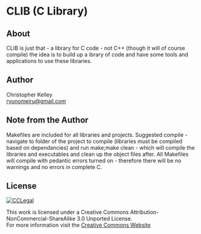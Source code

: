 CLIB (C Library)
==========

About
----------
CLIB is just that - a library for C code - not C++ (though it will of course compile) the idea is to build up a ibrary of code and have some tools and applications to use these libraries.

Author
--- 
Christopher Kelley<br/>
[ryunomeiru@gmail.com]

Note from the Author
---
Makefiles are included for all libraries and projects.
Suggested compile - navigate to folder of the project to compile (libraries must be compiled based on dependancies) and run make;make clean - which will compile the libraries and executables and clean up the object files after.
All Makefiles will compile with pedantic errors turned on - therefore there will be no warnings and no errors in complete C.

License
----------
[![CCLegal](http://i.creativecommons.org/l/by-nc-sa/3.0/88x31.png "CC BY-NC-SA Legal Code")](http://creativecommons.org/licenses/by-nc-sa/3.0/legalcode "Creative Commons Attribution-NnCommercial-ShareAlike Legal Code")

This work is licensed under a Creative Commons Attribution-NonCommercial-ShareAlike 3.0 Unported License.<br/>
For more information visit the [Creative Commons Website]


[Creative Commons Website]:http://creativecommons.org/choose/ "Creative Commons Website"

[ryunomeiru@gmail.com]:(mailto:ryunomeiru@gmail.com)
